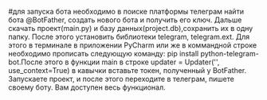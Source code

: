 #для запуска бота необходимо в поиске платформы телеграм найти бота @BotFather, создать нового бота и получить его ключ. Дальше скачать проект(main.py) и базу данных(project.db),сохранить их в одну папку. После этого установить библиотеки telegram, telegram.ext. Для этого в терминале в приложении PyCharm или же в коммандной строке необходимо прописать  следующую команду: pip install python-telegram-bot.После этого в функции  main в строке updater = Updater('', use_context=True) в кавычки вставьте токен, полученный у BotFather.  Запускаете проект, и после этого переходите в телеграм, пишете своему боту. Вам доступен весь функционал.
